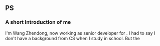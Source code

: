 ## PS

### A short Introduction of me
I'm Wang Zhendong, now working as senior developer for <Company>. I had to say I don't have a background from CS when I study in school. But the 
